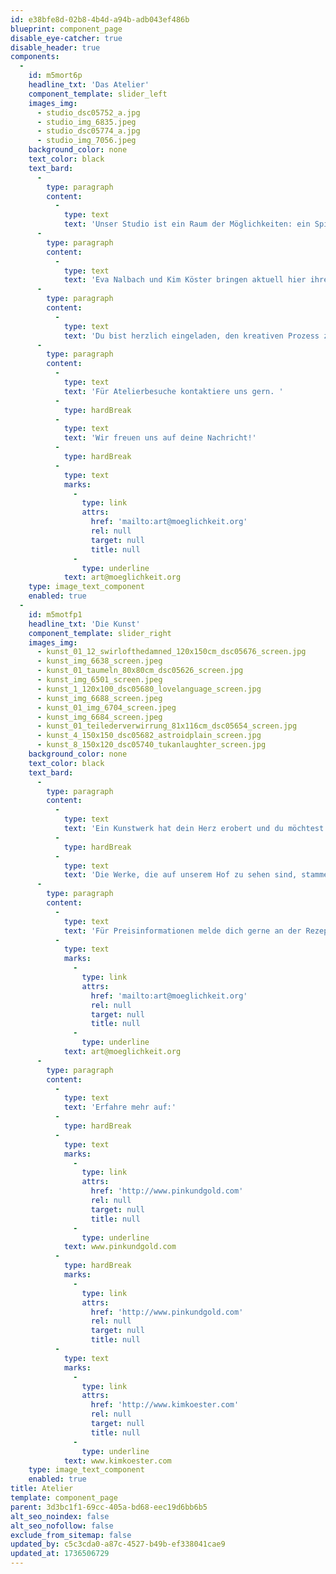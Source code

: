 ```yaml
---
id: e38bfe8d-02b8-4b4d-a94b-adb043ef486b
blueprint: component_page
disable_eye-catcher: true
disable_header: true
components:
  -
    id: m5mort6p
    headline_txt: 'Das Atelier'
    component_template: slider_left
    images_img:
      - studio_dsc05752_a.jpg
      - studio_img_6835.jpeg
      - studio_dsc05774_a.jpg
      - studio_img_7056.jpeg
    background_color: none
    text_color: black
    text_bard:
      -
        type: paragraph
        content:
          -
            type: text
            text: 'Unser Studio ist ein Raum der Möglichkeiten: ein Spielplatz für Experimente, ein Rückzugsort für konzentrierte Kreation und ein lebendiger Treffpunkt für Austausch und Inspiration.'
      -
        type: paragraph
        content:
          -
            type: text
            text: 'Eva Nalbach und Kim Köster bringen aktuell hier ihre Perspektiven und Bild-Sprachen zum Ausdruck. Ihre Werke reichen von abstrakten Kompositionen bis hin zu narrativen Bildwelten, die das Betrachten immer wieder neu herausfordern.'
      -
        type: paragraph
        content:
          -
            type: text
            text: 'Du bist herzlich eingeladen, den kreativen Prozess zu entdecken – sei es bei einer Ausstellung, einem offenen Atelier oder einem persönlichen Gespräch.'
      -
        type: paragraph
        content:
          -
            type: text
            text: 'Für Atelierbesuche kontaktiere uns gern. '
          -
            type: hardBreak
          -
            type: text
            text: 'Wir freuen uns auf deine Nachricht!'
          -
            type: hardBreak
          -
            type: text
            marks:
              -
                type: link
                attrs:
                  href: 'mailto:art@moeglichkeit.org'
                  rel: null
                  target: null
                  title: null
              -
                type: underline
            text: art@moeglichkeit.org
    type: image_text_component
    enabled: true
  -
    id: m5motfp1
    headline_txt: 'Die Kunst'
    component_template: slider_right
    images_img:
      - kunst_01_12_swirlofthedamned_120x150cm_dsc05676_screen.jpg
      - kunst_img_6638_screen.jpeg
      - kunst_01_taumeln_80x80cm_dsc05626_screen.jpg
      - kunst_img_6501_screen.jpeg
      - kunst_1_120x100_dsc05680_lovelanguage_screen.jpg
      - kunst_img_6688_screen.jpeg
      - kunst_01_img_6704_screen.jpeg
      - kunst_img_6684_screen.jpeg
      - kunst_01_teilederverwirrung_81x116cm_dsc05654_screen.jpg
      - kunst_4_150x150_dsc05682_astroidplain_screen.jpg
      - kunst_8_150x120_dsc05740_tukanlaughter_screen.jpg
    background_color: none
    text_color: black
    text_bard:
      -
        type: paragraph
        content:
          -
            type: text
            text: 'Ein Kunstwerk hat dein Herz erobert und du möchtest es bei dir haben?'
          -
            type: hardBreak
          -
            type: text
            text: 'Die Werke, die auf unserem Hof zu sehen sind, stammen größtenteils aus unserem Atelier und sind käuflich zu erwerben.'
      -
        type: paragraph
        content:
          -
            type: text
            text: 'Für Preisinformationen melde dich gerne an der Rezeption oder per E-Mail: '
          -
            type: text
            marks:
              -
                type: link
                attrs:
                  href: 'mailto:art@moeglichkeit.org'
                  rel: null
                  target: null
                  title: null
              -
                type: underline
            text: art@moeglichkeit.org
      -
        type: paragraph
        content:
          -
            type: text
            text: 'Erfahre mehr auf:'
          -
            type: hardBreak
          -
            type: text
            marks:
              -
                type: link
                attrs:
                  href: 'http://www.pinkundgold.com'
                  rel: null
                  target: null
                  title: null
              -
                type: underline
            text: www.pinkundgold.com
          -
            type: hardBreak
            marks:
              -
                type: link
                attrs:
                  href: 'http://www.pinkundgold.com'
                  rel: null
                  target: null
                  title: null
          -
            type: text
            marks:
              -
                type: link
                attrs:
                  href: 'http://www.kimkoester.com'
                  rel: null
                  target: null
                  title: null
              -
                type: underline
            text: www.kimkoester.com
    type: image_text_component
    enabled: true
title: Atelier
template: component_page
parent: 3d3bc1f1-69cc-405a-bd68-eec19d6bb6b5
alt_seo_noindex: false
alt_seo_nofollow: false
exclude_from_sitemap: false
updated_by: c5c3cda0-a87c-4527-b49b-ef338041cae9
updated_at: 1736506729
---
```

